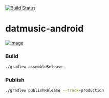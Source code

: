 [![Build Status](https://www.bitrise.io/app/dd7755c1c28ffd25.svg?token=U0tmZGfd2I2Bkhzg8MEQnA&branch=master)](https://www.bitrise.io/app/dd7755c1c28ffd25)

# datmusic-android

[![image](https://play.google.com/intl/en_us/badges/static/images/badges/en_badge_web_generic.png)](https://play.google.com/store/apps/details?id=tm.alashow.datmusic)

### Build

```bash
./gradlew assembleRelease
```

### Publish

```bash
./gradlew publishRelease --track=production
```
